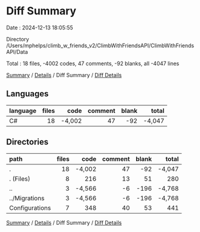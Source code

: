 # Diff Summary

Date : 2024-12-13 18:05:55

Directory /Users/mphelps/climb_w_friends_v2/ClimbWithFriendsAPI/ClimbWithFriendsAPI/Data

Total : 18 files, -4002 codes, 47 comments, -92 blanks, all -4047 lines

[Summary](results.md) / [Details](details.md) / Diff Summary / [Diff Details](diff-details.md)

## Languages

| language | files |   code | comment | blank |  total |
| :------- | ----: | -----: | ------: | ----: | -----: |
| C#       |    18 | -4,002 |      47 |   -92 | -4,047 |

## Directories

| path           | files |   code | comment | blank |  total |
| :------------- | ----: | -----: | ------: | ----: | -----: |
| .              |    18 | -4,002 |      47 |   -92 | -4,047 |
| . (Files)      |     8 |    216 |      13 |    51 |    280 |
| ..             |     3 | -4,566 |      -6 |  -196 | -4,768 |
| ../Migrations  |     3 | -4,566 |      -6 |  -196 | -4,768 |
| Configurations |     7 |    348 |      40 |    53 |    441 |

[Summary](results.md) / [Details](details.md) / Diff Summary / [Diff Details](diff-details.md)
